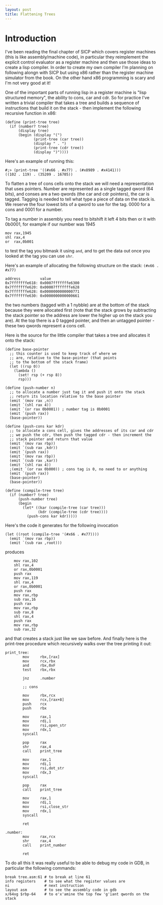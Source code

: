 ```yaml
---
layout: post
title: Flattening Trees
---
```


Introduction
===========

I've been reading the final chapter of SICP which covers register machines (this is like assembly/machine code), in particular they reimplement the explicit control evaluator as a register machine and then use those ideas to create a lisp compiler. In order to create my own compiler I'm planning on following alongn with SICP but using x86 rather than the register machine simulator from the book. On the other hand x86 programming is scary and I'm not very good at it!

One of the important parts of running lisp in a register machine is "lisp structured memory", the ability to cons, car and cdr. So for practice I've written a trivial compiler that takes a tree and builds a sequence of instructions that build it on the stack - then implement the following recursive function in x86:

    (define (print-tree tree)
      (if (number? tree)
          (display tree)
          (begin (display "(")
                 (print-tree (car tree))
                 (display " . ")
                 (print-tree (cdr tree))
                 (display ")"))))

Here's an example of running this:

    #;> (print-tree '((#x66 . #x77) . (#x8989 . #x4141)))
    ((102 . 119) . (35209 . 16705))

To flatten a tree of cons cells onto the stack we will need a representation that uses pointers. Number are represented as a single tagged qword (64 bits), and conses are a two qwords (the car and cdr pointers), the car is tagged. Tagging is needed to tell what type a piece of data on the stack is. We reserve the four lowest bits of a qword to use for the tag. 0000 for a cons and 0001 for a number.

To tag a number in assembly you need to bitshift it left 4 bits then or it with 0b0001, for example if our number was 1945

    mov rax,1945
    shl rax,4
    or  rax,0b001

to test the tag you bitmask it using `and`, and to get the data out once you looked at the tag you can use `shr`.

Here's an example of allocating the following structure on the stack: `(#x66 . #x77)`

    address         value
    0x7fffffffe618: 0x0007fffffffe6300
    0x7fffffffe620: 0x00007fffffffe628
    0x7fffffffe628: 0x0000000000000771
    0x7fffffffe630: 0x0000000000000661

the two numbers (tagged with a 1 nybble) are at the bottom of the stack because they were allocated first (note that the stack grows by subtracting the stack pointer so the address are lower the higher up on the stack you are). At the top there is a 0 tagged pointer, and then an untagged pointer - these two qwords represent a cons cell.

Here is the source for the little compiler that takes a tree and allocates it onto the stack:

    (define base-pointer
      ;; this counter is used to keep track of where we
      ;; are, relative to the base-pointer (that points
      ;; to the bottom of the stack frame)
      (let ((rsp 0))
        (lambda ()
          (set! rsp (+ rsp 8))
          rsp)))
    
    (define (push-number n)
      ;; to allocate a number just tag it and push it onto the stack
      ;; return its location relative to the base pointer
      (emit `(mov rax ,n))
      (emit `(shl rax 4))
      (emit `(or rax 0b0001)) ; number tag is 0b0001
      (emit `(push rax))
      (base-pointer))
    
    (define (push-cons kar kdr)
      ;; to allocate a cons cell, gives the addresses of its car and cdr
      ;; we push the cdr, then push the tagged cdr - then increment the
      ;; stack pointer and return that value
      (emit `(mov rax rbp))
      (emit `(sub rax ,kdr))
      (emit `(push rax))
      (emit `(mov rax rbp))
      (emit `(sub rax ,kar))
      (emit `(shl rax 4))
      ;(emit `(or rax 0b000)) ; cons tag is 0, no need to or anything
      (emit `(push rax))
      (base-pointer)
      (base-pointer))
    
    (define (compile-tree tree)
      (if (number? tree)
          (push-number tree)
          (begin
            (let* ((kar (compile-tree (car tree)))
                   (kdr (compile-tree (cdr tree))))
              (push-cons kar kdr)))))

Here's the code it generates for the following invocation

    (let ((root (compile-tree '(#x66 . #x77))))
      (emit `(mov rax rbp))
      (emit `(sub rax ,root)))

produces

        mov rax,102
        shl rax,4
        or rax,0b0001
        push rax
        mov rax,119
        shl rax,4
        or rax,0b0001
        push rax
        mov rax,rbp
        sub rax,16
        push rax
        mov rax,rbp
        sub rax,8
        shl rax,4
        push rax
        mov rax,rbp
        sub rax,32

and that creates a stack just like we saw before. And finally here is the print-tree procedure which recursively walks over the tree printing it out:

    print_tree:
            mov     rbx,[rax]
            mov     rcx,rbx
            and     rbx,0xF
            test    rbx,rbx
    
            jnz     .number
    
            ;; cons
    
            mov     rbx,rcx
            mov     rcx,[rax+8]
            push    rcx
            push    rbx
            
            mov     rax,1
            mov     rdi,1
            mov     rsi,open_str
            mov     rdx,1
            syscall
    
            pop     rax
            shr     rax,4
            call    print_tree
    
            mov     rax,1
            mov     rdi,1
            mov     rsi,dot_str
            mov     rdx,3
            syscall
    
            pop     rax
            call    print_tree
    
            mov     rax,1
            mov     rdi,1
            mov     rsi,close_str
            mov     rdx,1
            syscall
    
            ret
    
    .number:
            mov     rax,rcx
            shr     rax,4
            call    print_number
    
            ret

To do all this it was really useful to be able to debug my code in GDB, in particular the following commands:

    break tree.asm:61 # to break at line 61
    info registers    # to see what the register values are
    ni                # next instruction
    layout asm        # to see the assembly code in gdb
    x/64xg $rbp-64    # to e'x'amine the top few 'g'iant qwords on the stack

